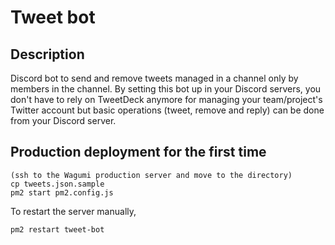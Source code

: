 # Tweet bot

## Description

Discord bot to send and remove tweets managed in a channel only by members in the channel. By setting this bot up in your Discord servers, you don't have to rely on TweetDeck anymore for managing your team/project's Twitter account but basic operations (tweet, remove and reply) can be done from your Discord server.

## Production deployment for the first time

```
(ssh to the Wagumi production server and move to the directory)
cp tweets.json.sample
pm2 start pm2.config.js
```

To restart the server manually,

```
pm2 restart tweet-bot
```
